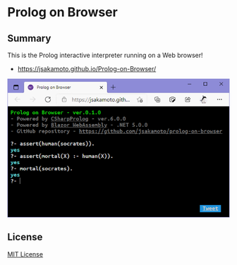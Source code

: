 # Prolog on Browser

## Summary

This is the Prolog interactive interpreter running on a Web browser!

- https://jsakamoto.github.io/Prolog-on-Browser/

[![fig.1](PrologOnBrowser/wwwroot/images/social-preview.png)](https://jsakamoto.github.io/Prolog-on-Browser/)

## License

[MIT License](LICENSE)